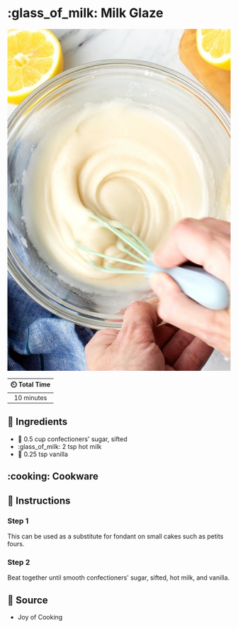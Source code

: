# :glass_of_milk: Milk Glaze

![Milk Glaze](../../assets/images/milk-glaze.jpg)

| :timer_clock: Total Time |
|:-----------------------: |
| 10 minutes |

## :salt: Ingredients

- :candy: 0.5 cup confectioners' sugar, sifted
- :glass_of_milk: 2 tsp hot milk
- :ice_cream: 0.25 tsp vanilla

## :cooking: Cookware

## :pencil: Instructions

### Step 1

This can be used as a substitute for fondant on small cakes such as petits fours.

### Step 2

Beat together until smooth confectioners' sugar, sifted, hot milk, and vanilla.

## :link: Source

- Joy of Cooking
